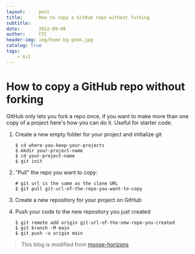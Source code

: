 ```yaml
---
layout:     post
title:      How to copy a GitHub repo without forking
subtitle:   
date:       2022-09-08
author:     CYC
header-img: img/home-bg-geek.jpg
catalog: True
tags:
    - Git
---
```


# How to copy a GitHub repo without forking

GitHub only lets you fork a repo once, if you want to make more than one copy of a project here's how you can do it.
Useful for starter code.

1. Create a new empty folder for your project and initialize git

    ```shell
    $ cd where-you-keep-your-projects
    $ mkdir your-project-name
    $ cd your-project-name
    $ git init
    ```

1. "Pull" the repo you want to copy:

    ```shell
    # git url is the same as the clone URL
    $ git pull git-url-of-the-repo-you-want-to-copy
    ```

1. Create a new repository for your project on GitHub
1. Push your code to the new repository you just created

    ```shell
    $ git remote add origin git-url-of-the-new-repo-you-created
    $ git branch -M main
    $ git push -u origin main
    ```
> This blog is modified from [moose-horizons](https://gist.github.com/moose-horizons/5f25bc0846afb9d5771e02c9c68eb690)
